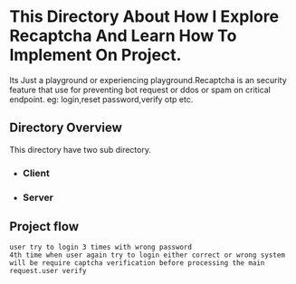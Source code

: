 # This Directory About How I Explore Recaptcha And Learn How To Implement On Project.
Its Just a playground or experiencing playground.Recaptcha is an security feature that use for preventing bot request or ddos or spam on critical endpoint. eg: login,reset password,verify otp etc.

## Directory Overview
This directory have two sub directory.

- ### Client
- ### Server

## Project flow

```
user try to login 3 times with wrong password
4th time when user again try to login either correct or wrong system will be require captcha verification before processing the main request.user verify
```
